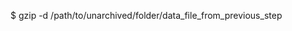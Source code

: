 <!-- layout:code post: database-backup_postgresql -->


$ gzip -d /path/to/unarchived/folder/data_file_from_previous_step
